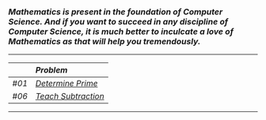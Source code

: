 ### _Mathematics is present in the foundation of Computer Science. And if you want to succeed in any discipline of Computer Science, it is much better to inculcate a love of Mathematics as that will help you tremendously._
---
|     | _Problem_ |
|:--- |:---------- |
| _#01_ | [_Determine Prime_](Solution/Determine_Prime.py)|
| _#06_ | [_Teach Subtraction_](Solution/Teach_Subtraction.py) |
---
